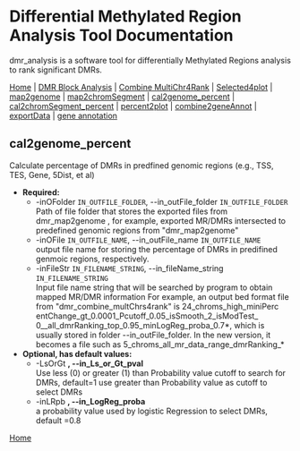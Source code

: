# Differential Methylated Region Analysis Tool Documentation

dmr_analysis is a software tool for differentially Methylated Regions analysis to rank significant DMRs.



[Home](index.md) | [DMR Block Analysis](dmr_analysis_block.md) | [Combine MultiChr4Rank](dmr_combine_multChrs4rank.md) | [Selected4plot](dmr_selected4plot.md) | [map2genome](dmr_map2genome.md) | [map2chromSegment](dmr_map2chromSegment.md) | [cal2genome_percent](dmr_cal2genome_percent.md) | [cal2chromSegment_percent](dmr_cal2chromSegment_percent.md) | [percent2plot](dmr_percent2plot.md) | [combine2geneAnnot](dmr_combine2geneAnnot.md) | [exportData](dmr_exportData.md) | [gene annotation](dmr_gene_annotation.md)

## cal2genome_percent

Calculate percentage of DMRs in predfined genomic regions (e.g., TSS, TES, Gene, 5Dist, et al)
<ul>
  <li>
    <strong>Required:</strong>
    <ul>
      <li>-inOFolder <code>IN_OUTFILE_FOLDER</code>, --in_outFile_folder <code>IN_OUTFILE_FOLDER</code><br>
          Path of file folder that stores the exported files from dmr_map2genome , for example, exported MR/DMRs intersected to predefined genomic regions from "dmr_map2genome"
      </li>
      <li>-inOFile <code>IN_OUTFILE_NAME</code>, --in_outFile_name <code>IN_OUTFILE_NAME</code><br>
          output file name for storing the percentage of DMRs in predifined genmoic regions, respectively.
      </li>
      <li>-inFileStr <code>IN_FILENAME_STRING</code>, --in_fileName_string <code>IN_FILENAME_STRING</code><br>
          Input file name string that will be searched by program to obtain mapped MR/DMR information For example, an output bed format file from "dmr_combine_multChrs4rank" is 24_chroms_high_miniPerc entChange_gt_0.0001_Pcutoff_0.05_isSmooth_2_isModTest_ 0__all_dmrRanking_top_0.95_minLogReg_proba_0.7*, which is usually stored in folder --in_outFile_folder. In the new version, it becomes a file such as 5_chroms_all_mr_data_range_dmrRanking_*
      </li>
    </ul>
  </li>
  <li>
    <strong>Optional, has default values:</strong>
    <ul>
      <li>-LsOrGt <strong>, --in_Ls_or_Gt_pval </strong><br>
          Use less (0) or greater (1) than Probability value cutoff to search for DMRs, default=1 use greater than Probability value as cutoff to select DMRs
      </li>
      <li>-inLRpb <strong>, --in_LogReg_proba </strong><br>
          a probability value used by logistic Regression to select DMRs, default =0.8
      </li>
    </ul>
  </li>
</ul>


[Home](index.md)
